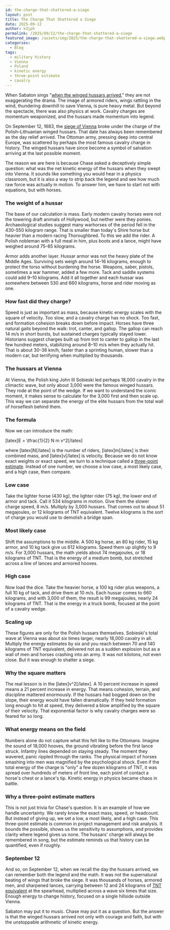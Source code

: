 ```yaml
---
id: the-charge-that-shattered-a-siege
layout: post
title: The Charge That Shattered a Siege
date: 2025-09-12
author: k3jph
permalink: /2025/09/12/the-charge-that-shattered-a-siege
featured_image: /assets/img/2025/the-charge-that-shattered-a-siege.webp
categories:
  - Blog
tags:
  - military history
  - Vienna
  - Poland
  - kinetic energy
  - three-point estimate
  - cavalry
---
```


When Sabaton sings "[when the winged hussars
arrived](https://www.youtube.com/watch?v=KPzCE4HmbGM)," they are not
exaggerating the drama. The image of armored riders, wings rattling in the wind,
thundering downhill to save Vienna, is pure heavy metal. But beyond the
spectacle, there was also physics at work. Cavalry charges are momentum
weaponized, and the hussars made momentum into legend.

On September 12, 1683, the [siege of
Vienna](https://www.britannica.com/event/Siege-of-Vienna-1683) broke under the
charge of the Polish–Lithuanian winged hussars. That date has always been
remembered as the day relief arrived. The Ottoman army, pressing deep into
central Europe, was scattered by perhaps the most famous cavalry charge in
history. The winged hussars have since become a symbol of salvation arriving at
the last possible moment.

The reason we are here is because Chase asked a deceptively simple question:
what was the net kinetic energy of the hussars when they swept into Vienna. It
sounds like something you would hear in a physics classroom, but it is also a
way to strip back the legend and see how much raw force was actually in motion.
To answer him, we have to start not with equations, but with horses.

### The weight of a hussar

The base of our calculation is mass. Early modern cavalry horses were not the
towering draft animals of Hollywood, but neither were they ponies.
Archaeological studies suggest many warhorses of the period fell in the 430–550
kilogram range. That is smaller than today's Shire horse but heavier than a
modern racing Thoroughbred. To this we add the rider. A Polish nobleman with a
full meal in him, plus boots and a lance, might have weighed around 75–85
kilograms.

Armor adds another layer. Hussar armor was not the heavy plate of the Middle
Ages. Surviving sets weigh around 14–16 kilograms, enough to protect the torso
without burdening the horse. Weapons, saber, pistols, sometimes a war hammer,
added a few more. Tack and saddle systems could add 9–10 kilograms. Add it all
together and each hussar was somewhere between 530 and 660 kilograms, horse and
rider moving as one.

### How fast did they charge?

Speed is just as important as mass, because kinetic energy scales with the
square of velocity. Too slow, and a cavalry charge has no shock. Too fast, and
formation cohesion breaks down before impact. Horses have three natural gaits
beyond the walk: trot, canter, and gallop. The gallop can reach 14 m/s in short
bursts, but sustained charges typically stayed lower. Historians suggest charges
built up from trot to canter to gallop in the last few hundred meters,
stabilizing around 8–10 m/s when they actually hit. That is about 30–36 km/h,
faster than a sprinting human, slower than a modern car, but terrifying when
multiplied by thousands.

### The hussars at Vienna

At Vienna, the Polish king John III Sobieski led perhaps 18,000 cavalry in the
climactic wave, but only about 3,000 were the famous winged hussars. They rode
at the point of the wedge. If we want to understand the iconic moment, it makes
sense to calculate for the 3,000 first and then scale up. This way we can
separate the energy of the elite hussars from the total wall of horseflesh
behind them.

### The formula

Now we can introduce the math:

[latex]E = \tfrac{1}{2} N m v^2[/latex]

where [latex]N[/latex] is the number of riders, [latex]m[/latex] is their
combined mass, and [latex]v[/latex] is velocity. Because we do not know exact
weights or exact speed, we turn to a technique called a [three-point
estimate](https://galorath.com/estimation/three-point-estimating/). Instead of
one number, we choose a low case, a most likely case, and a high case, then
compare.

### Low case

Take the lighter horse (430 kg), the lighter rider (75 kg), the lower end of
armor and tack. Call it 534 kilograms in motion. Give them the slower charge
speed, 8 m/s. Multiply by 3,000 hussars. That comes out to about 51 megajoules,
or 12 kilograms of TNT equivalent. Twelve kilograms is the sort of charge you
would use to demolish a bridge span.

### Most likely case

Shift the assumptions to the middle. A 500 kg horse, an 80 kg rider, 15 kg
armor, and 10 kg tack give us 612 kilograms. Speed them up slightly to 9 m/s.
For 3,000 hussars, the math yields about 74 megajoules, or 18 kilograms of TNT.
That is the energy of a medium bomb, but stretched across a line of lances and
armored hooves.

### High case

Now load the dice. Take the heavier horse, a 100 kg rider plus weapons, a full
10 kg of tack, and drive them at 10 m/s. Each hussar comes to 660 kilograms, and
with 3,000 of them, the result is 99 megajoules, nearly 24 kilograms of TNT.
That is the energy in a truck bomb, focused at the point of a cavalry wedge.

### Scaling up

These figures are only for the Polish hussars themselves. Sobieski's total wave
at Vienna was about six times larger, nearly 18,000 cavalry in all. Multiply the
energy estimates by six and you reach between 70 and 140 kilograms of TNT
equivalent, delivered not as a sudden explosion but as a wall of men and horses
crashing into an army. It was not kilotons, not even close. But it was enough to
shatter a siege.

### Why the square matters

The real lesson is in the [latex]v^2[/latex]. A 10 percent increase in speed
means a 21 percent increase in energy. That means cohesion, terrain, and
discipline mattered enormously. If the hussars had bogged down on the slope,
their energy would have fallen dramatically. If they held formation long enough
to hit at speed, they delivered a blow amplified by the square of their
velocity. That exponential factor is why cavalry charges were so feared for so
long.

### What energy means on the field

Numbers alone do not capture what this felt like to the Ottomans. Imagine the
sound of 18,000 hooves, the ground vibrating before the first lance struck.
Infantry lines depended on staying steady. The moment they wavered, panic
rippled through the ranks. The physical impact of horses smashing into men was
magnified by the psychological shock. Even if the total energy of the charge is
"only" a few dozen kilograms of TNT, it was spread over hundreds of meters of
front line, each point of contact a horse's chest or a lance's tip. Kinetic
energy in physics became chaos in battle.

### Why a three-point estimate matters

This is not just trivia for Chase's question. It is an example of how we handle
uncertainty. We rarely know the exact mass, speed, or headcount. But instead of
giving up, we set a low, a most likely, and a high case. This three-point
estimate is common in project management and risk analysis. It bounds the
possible, shows us the sensitivity to assumptions, and provides clarity where
legend gives us none. The hussars' charge will always be remembered in song, but
the estimate reminds us that history can be quantified, even if roughly.

### September 12

And so, on September 12, when we recall the day the hussars arrived, we can
remember both the legend and the math. It was not the supernatural beating of
wings that broke the siege. It was thousands of horses, armored men, and
sharpened lances, carrying between 12 and 24 kilograms of [TNT
equivalent](https://www.osti.gov/servlets/purl/10168254) at the spearhead,
multiplied across a wave six times that size. Enough energy to change history,
focused on a single hillside outside Vienna.

Sabaton may put it to music. Chase may put it as a question. But the answer is
that the winged hussars arrived not only with courage and faith, but with the
unstoppable arithmetic of kinetic energy.

